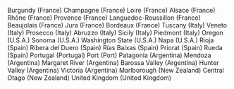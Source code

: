 Burgundy (France)
Champagne (France)
Loire (France)
Alsace (France)
Rhône (France)
Provence (France)
Languedoc-Roussillon (France)
Beaujolais (France)
Jura (France)
Bordeaux (France)
Tuscany (Italy) 
Veneto (Italy) 
Prosecco (Italy) 
Abruzzo (Italy) 
Sicily (Italy) 
Piedmont (Italy) 
Oregon (U.S.A.)
Sonoma (U.S.A.)
Washington State (U.S.A.)
Napa (U.S.A.)
Rioja (Spain)
Ribera del Duero (Spain)
Rías Baixas (Spain)
Priorat (Spain)
Rueda (Spain)
Portugal (Portugal)
Port (Port)
Patagonia (Argentina)
Mendoza (Argentina)
Margaret River (Argentina)
Barossa Valley (Argentina)
Hunter Valley (Argentina)
Victoria (Argentina)
Marlborough (New Zealand)
Central Otago (New Zealand)
United Kingdom (United Kingdom)